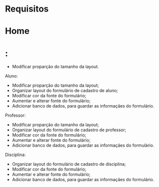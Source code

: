 # Requisitos <h3>

# Home <h1>:
  * Modificar proparção do tamanho da layout.
    
 Aluno:
  * Modificar proparção do tamanho da layout;
  * Organizar layout  do formulário de cadastro de aluno;
  * Modificar cor da fonte do formulário;
  * Aumentar e alterar fonte do formulário;
  * Adicionar banco de dados, para guardar as informaçães do formulário.

 Professor:
  * Modificar proparção do tamanho da layout;
  * Organizar layout  do formulário de cadastro de professor;
  * Modificar cor da fonte do formulário;
  * Aumentar e alterar fonte do formulário;
  * Adicionar banco de dados, para guardar as informaçães do formulário.

 Disciplina:
  * Organizar layout  do formulário de cadastro de disciplina;
  * Modificar cor da fonte do formulário;
  * Aumentar e alterar fonte do formulário;
  * Adicionar banco de dados, para guardar as informaçães do formulário.
    
  
  


  
  

  
